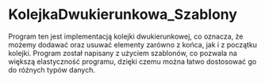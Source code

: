 # KolejkaDwukierunkowa_Szablony
Program ten jest implementacją kolejki dwukierunkowej, co oznacza, że możemy dodawać oraz usuwać elementy zarówno z końca, jak i z początku kolejki.
Program został napisany z użyciem szablonów, co pozwala na większą elastyczność programu, dzięki czemu można łatwo dostosować go do różnych typów danych. 
